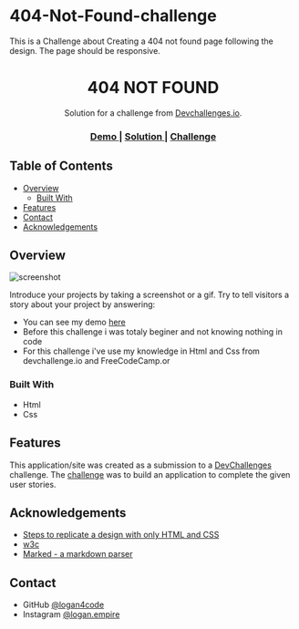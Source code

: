 # 404-Not-Found-challenge
This is a Challenge about Creating a 404 not found page following the design. The page should be responsive.

<!-- Please update value in the {}  -->

<h1 align="center">404 NOT FOUND</h1>

<div align="center">
   Solution for a challenge from  <a href="http://devchallenges.io" target="_blank">Devchallenges.io</a>.
</div>

<div align="center">
  <h3>
    <a href="https://stupendous-lily-7d898d.netlify.app/">
      Demo
    </a>
    <span> | </span>
    <a href="https://https://github.com/Logan4code/404-Not-Found-challenge/">
      Solution
    </a>
    <span> | </span>
    <a href="https://devchallenges.io/challenges/wBunSb7FPrIepJZAg0sY">
      Challenge
    </a>
  </h3>
</div>

<!-- TABLE OF CONTENTS -->

## Table of Contents

- [Overview](#overview)
  - [Built With](#built-with)
- [Features](#features)
- [Contact](#contact)
- [Acknowledgements](#acknowledgements)

<!-- OVERVIEW -->

## Overview

![screenshot](https://user-images.githubusercontent.com/16707738/92399059-5716eb00-f132-11ea-8b14-bcacdc8ec97b.png)

Introduce your projects by taking a screenshot or a gif. Try to tell visitors a story about your project by answering:

- You can see my demo [here](https://stupendous-lily-7d898d.netlify.app)
- Before this challenge i was totaly beginer and not knowing nothing in code
- For this challenge i've use my knowledge in Html and Css from devchallenge.io and FreeCodeCamp.or

### Built With

<!-- This section should list any major frameworks that you built your project using. Here are a few examples.-->

- Html
- Css

## Features

<!-- List the features of your application or follow the template. Don't share the figma file here :) -->

This application/site was created as a submission to a [DevChallenges](https://devchallenges.io/challenges) challenge. The [challenge](https://devchallenges.io/challenges/wBunSb7FPrIepJZAg0sY) was to build an application to complete the given user stories.


## Acknowledgements

<!-- This section should list any articles or add-ons/plugins that helps you to complete the project. This is optional but it will help you in the future. For exmpale -->

- [Steps to replicate a design with only HTML and CSS](https://devchallenges-blogs.web.app/how-to-replicate-design/)
- [w3c](https://w3c.org/)
- [Marked - a markdown parser](https://github.com/chjj/marked)

## Contact

- GitHub [@logan4code](https://github.com/logan4code)
- Instagram [@logan.empire](https://instagram.com/logan.empire)

